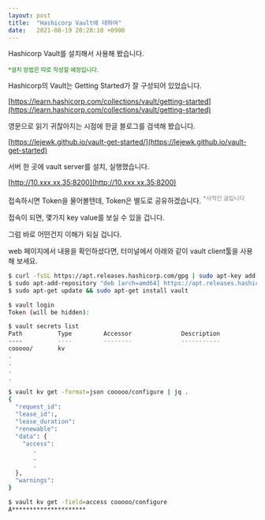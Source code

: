 ```yaml
---
layout: post
title:  "Hashicorp Vault에 대하여"
date:   2021-08-19 20:20:10 +0900
---
```

Hashicorp Vault를 설치해서 사용해 봤습니다.

<span style="color:green"><sup>*설치 방법은 따로 작성할 예정입니다.</sup></span>

Hashicorp의 Vault는 Getting Started가 잘 구성되어 있었습니다.

[https://learn.hashicorp.com/collections/vault/getting-started](https://learn.hashicorp.com/collections/vault/getting-started)

영문으로 읽기 귀찮아지는 시점에 한글 블로그를 검색해 봤습니다.

[https://lejewk.github.io/vault-get-started/](https://lejewk.github.io/vault-get-started)

서버 한 곳에 vault server를 설치, 실행했습니다.

[http://10.xxx.xx.35:8200](http://10.xxx.xx.35:8200)

접속하시면 Token을 물어볼텐데, Token은 별도로 공유하겠습니다.
<span style="color:grey"><sup>*사적인 글입니다</sup></span>

접속이 되면, 몇가지 key value를 보실 수 있을 겁니다.

그럼 바로 어떤건지 이해가 되실 겁니다.

web 페이지에서 내용을 확인하셨다면, 터미널에서 아래와 같이 vault client툴을 사용해 보세요.

```bash
$ curl -fsSL https://apt.releases.hashicorp.com/gpg | sudo apt-key add -
$ sudo apt-add-repository "deb [arch=amd64] https://apt.releases.hashicorp.com $(lsb_release -cs) main"
$ sudo apt-get update && sudo apt-get install vault
```

```bash
$ vault login
Token (will be hidden):
```

```bash
$ vault secrets list
Path          Type         Accessor              Description
----          ----         --------              -----------
cooooo/       kv
.
.
.
.
```

```bash
$ vault kv get -format=json cooooo/configure | jq .
{
  "request_id":
  "lease_id":,
  "lease_duration":
  "renewable":
  "data": {
    "access":
       .
       .
       .
  },
  "warnings":
}
```

```bash
$ vault kv get -field=access cooooo/configure
A*********************
```